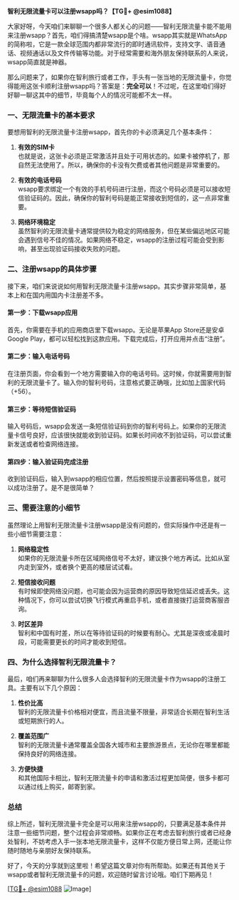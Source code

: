 **智利无限流量卡可以注册wsapp吗？【TG💪+ @esim1088】**

大家好呀，今天咱们来聊聊一个很多人都关心的问题——智利无限流量卡能不能用来注册wsapp？首先，咱们得搞清楚wsapp是个啥。wsapp其实就是WhatsApp的简称啦，它是一款全球范围内都非常流行的即时通讯软件，支持文字、语音通话、视频通话以及文件传输等功能。对于经常需要和海外朋友保持联系的人来说，wsapp简直就是神器。

那么问题来了，如果你在智利旅行或者工作，手头有一张当地的无限流量卡，你觉得能用这张卡顺利注册wsapp吗？答案是：**完全可以**！不过呢，在这里咱们得好好聊一聊这其中的细节，毕竟每个人的情况可能都不太一样。

### 一、无限流量卡的基本要求

要想用智利的无限流量卡注册wsapp，首先你的卡必须满足几个基本条件：

1. **有效的SIM卡**  
   也就是说，这张卡必须是正常激活并且处于可用状态的。如果卡被停机了，那自然无法使用了。所以，确保你的卡没有欠费或者其他问题是非常重要的。

2. **有效的电话号码**  
   wsapp要求绑定一个有效的手机号码进行注册，而这个号码必须是可以接收短信验证码的。因此，确保你的智利号码是能正常接收到短信的，这一点非常重要。

3. **网络环境稳定**  
   虽然智利的无限流量卡通常提供较为稳定的网络服务，但在某些偏远地区可能会遇到信号不佳的情况。如果网络不稳定，wsapp的注册过程可能会受到影响，甚至出现验证码接收失败的问题。

### 二、注册wsapp的具体步骤

接下来，咱们来说说如何用智利无限流量卡注册wsapp。其实步骤非常简单，基本上和在国内用国内卡注册差不多。

#### 第一步：下载wsapp应用
首先，你需要在手机的应用商店里下载wsapp。无论是苹果App Store还是安卓Google Play，都可以轻松找到这款应用。下载完成后，打开应用并点击“注册”。

#### 第二步：输入电话号码
在注册页面，你会看到一个地方需要输入你的电话号码。这时候，你就需要用到智利的无限流量卡了。输入你的智利号码，注意格式要正确哦，比如加上国家代码（+56）。

#### 第三步：等待短信验证码
输入号码后，wsapp会发送一条短信验证码到你的智利号码上。如果你的无限流量卡信号良好，应该很快就能收到验证码。如果长时间收不到验证码，可以尝试重新发送或者检查网络连接。

#### 第四步：输入验证码完成注册
收到验证码后，输入到wsapp的相应位置，然后按照提示设置密码等信息，就可以成功注册了。是不是很简单？

### 三、需要注意的小细节

虽然理论上用智利无限流量卡注册wsapp是没有问题的，但实际操作中还是有一些小细节需要注意：

1. **网络稳定性**  
   如果你的无限流量卡所在区域网络信号不太好，建议换个地方再试。比如从室内走到室外，或者换个更高的楼层试试看。

2. **短信接收问题**  
   有时候即使网络没问题，也可能会因为运营商的原因导致短信延迟或丢失。这种情况下，你可以尝试切换飞行模式再重启手机，或者直接拨打运营商客服咨询。

3. **时区差异**  
   智利和中国有时差，所以在等待验证码的时候要有耐心。尤其是深夜或凌晨时段，可能需要更长的时间才能收到短信。

### 四、为什么选择智利无限流量卡？

最后，咱们再来聊聊为什么很多人会选择智利的无限流量卡作为wsapp的注册工具。主要有以下几个原因：

1. **性价比高**  
   智利的无限流量卡价格相对便宜，而且流量不限量，非常适合长期在智利生活或短期旅行的人。

2. **覆盖范围广**  
   智利的无限流量卡通常覆盖全国各大城市和主要旅游景点，无论你在哪里都能保持良好的网络连接。

3. **方便快捷**  
   和其他国际卡相比，智利无限流量卡的申请和激活过程更加简便，很多卡都可以通过线上购买，邮寄到家。

### 总结

综上所述，智利无限流量卡完全是可以用来注册wsapp的，只要满足基本条件并注意一些细节问题，整个过程会非常顺畅。如果你正在考虑去智利旅行或者已经身处智利，不妨考虑入手一张本地无限流量卡，这样不仅能方便日常上网，还能让你随时随地与亲朋好友保持联系。

好了，今天的分享就到这里啦！希望这篇文章对你有所帮助。如果还有其他关于wsapp或者智利无限流量卡的问题，欢迎随时留言讨论哦。咱们下期再见！

[[TG💪+ @esim1088](https://t.me/s/esim1088) ![Image](https://i.postimg.cc/4NQfJmqS/Snipaste-2025-05-13-00-14-12.png)]